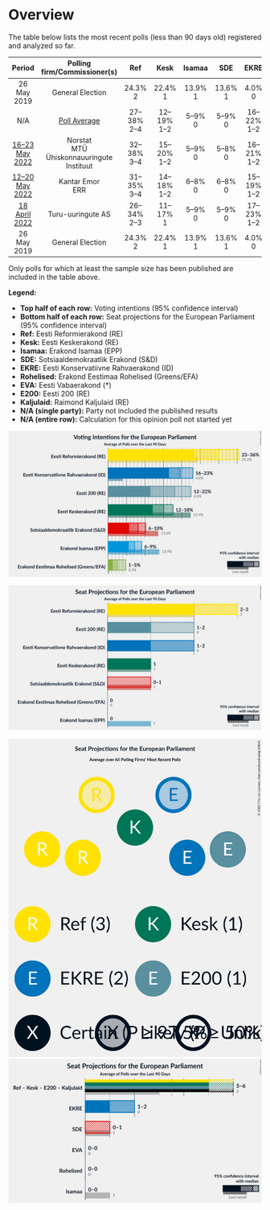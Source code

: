 # Overview

The table below lists the most recent polls (less than 90 days old) registered and analyzed so far.

| Period     | Polling firm/Commissioner(s) | Ref | Kesk | Isamaa | SDE | EKRE | Rohelised | EVA | E200 | Kaljulaid |
|:----------:|:----------------------------:|:--:|:--:|:--:|:--:|:--:|:--:|:--:|:--:|:--:|
| 26 May 2019 | General Election | 24.3% <br> 2 | 22.4% <br> 1 | 13.9% <br> 1 | 13.6% <br> 1 | 4.0% <br> 0 | 0.3% <br> 0 | 0.0% <br> 0 | 0.0% <br> 0 | 0.0% <br> 0 |
| N/A | [Poll Average](average.html) | 27–38% <br> 2–4 | 12–19% <br> 1–2 | 5–9% <br> 0 | 5–9% <br> 0 | 16–22% <br> 1–2 | 1–4% <br> 0 | N/A <br> N/A | 11–20% <br> 1–2 | N/A <br> N/A |
| [16–23 May 2022](2022-05-23-Norstat.html) | Norstat <br> MTÜ Ühiskonnauuringute Instituut | 32–38% <br> 3–4 | 15–20% <br> 1–2 | 5–9% <br> 0 | 5–8% <br> 0 | 16–21% <br> 1–2 | 1–3% <br> 0 | N/A <br> N/A | 10–14% <br> 1 | N/A <br> N/A |
| [12–20 May 2022](2022-05-20-KantarEmor.html) | Kantar Emor <br> ERR | 31–35% <br> 3–4 | 14–18% <br> 1–2 | 6–8% <br> 0 | 6–8% <br> 0 | 15–19% <br> 1–2 | 2–4% <br> 0 | N/A <br> N/A | 15–19% <br> 1–2 | N/A <br> N/A |
| [18 April 2022](2022-04-18-Turu-uuringuteAS.html) | Turu-uuringute AS | 26–34% <br> 2–3 | 11–17% <br> 1 | 5–9% <br> 0 | 5–9% <br> 0 | 17–23% <br> 1–2 | 1–3% <br> 0 | N/A <br> N/A | 15–21% <br> 1–2 | N/A <br> N/A |
| 26 May 2019 | General Election | 24.3% <br> 2 | 22.4% <br> 1 | 13.9% <br> 1 | 13.6% <br> 1 | 4.0% <br> 0 | 0.3% <br> 0 | 0.0% <br> 0 | 0.0% <br> 0 | 0.0% <br> 0 |

Only polls for which at least the sample size has been published are included in the table above.

**Legend:**
+ **Top half of each row:** Voting intentions (95% confidence interval)
+ **Bottom half of each row:** Seat projections for the European Parliament (95% confidence interval)
+ **Ref:** Eesti Reformierakond (RE)
+ **Kesk:** Eesti Keskerakond (RE)
+ **Isamaa:** Erakond Isamaa (EPP)
+ **SDE:** Sotsiaaldemokraatlik Erakond (S&D)
+ **EKRE:** Eesti Konservatiivne Rahvaerakond (ID)
+ **Rohelised:** Erakond Eestimaa Rohelised (Greens/EFA)
+ **EVA:** Eesti Vabaerakond (*)
+ **E200:** Eesti 200 (RE)
+ **Kaljulaid:** Raimond Kaljulaid (RE)
+ **N/A (single party):** Party not included the published results
+ **N/A (entire row):** Calculation for this opinion poll not started yet


![Graph with voting intentions not yet produced](average.png "Voting Intentions")

![Graph with seats not yet produced](average-seats.png "Seats")

![Graph with seating plan not yet produced](average-seating-plan.png "Seating Plan")
![Graph with coalitions seats not yet produced](average-coalitions-seats.png "Coalitions Seats")
